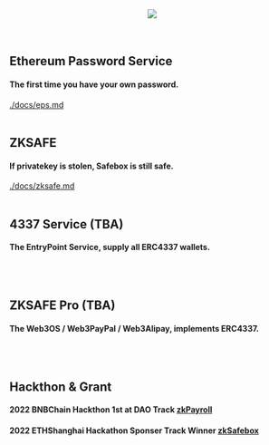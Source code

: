 <div align="center"><img src="./docs/images/zkSafe-logo.svg"></div>
<br>
<br>


## Ethereum Password Service
#### The first time you have your own password.
<a href="./en/eps.md">./docs/eps.md</a>
<br>
<br>


## ZKSAFE
#### If privatekey is stolen, Safebox is still safe.
<a href="./en/zksafe.md">./docs/zksafe.md</a>
<br>
<br>


## 4337 Service (TBA)
#### The EntryPoint Service, supply all ERC4337 wallets.
<!-- <a href="./docs/4337service.md">./docs/4337service.md</a> -->
<br>
<br>


## ZKSAFE Pro (TBA)
#### The Web3OS / Web3PayPal / Web3Alipay, implements ERC4337. 
<!-- <a href="./docs/zksafepro.md">./docs/zksafepro.md</a> -->
<br>
<br>


## Hackthon & Grant
#### 2022 BNBChain Hackthon 1st at DAO Track <a href="https://dorahacks.io/bnb/1/top">zkPayroll</a>
#### 2022 ETHShanghai Hackathon Sponser Track Winner <a href="https://gitcoin.co/hackathon/ethshanghai/projects/?org=abridged">zkSafebox</a>